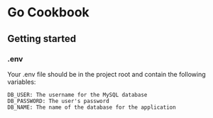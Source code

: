 # Go Cookbook

## Getting started

### .env
Your .env file should be in the project root and contain the following variables:

```
DB_USER: The username for the MySQL database
DB_PASSWORD: The user's password
DB_NAME: The name of the database for the application
```
